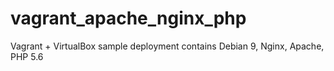 # vagrant_apache_nginx_php
Vagrant + VirtualBox sample deployment contains Debian 9, Nginx, Apache, PHP 5.6

